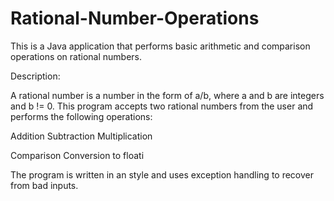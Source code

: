 # Rational-Number-Operations
This is a Java application that performs basic arithmetic and comparison operations on rational numbers.

Description:

A rational number is a number in the form of a/b, where a and b are integers and b != 0. This program accepts two rational numbers from the user and performs the following operations:

Addition
Subtraction
Multiplication

Comparison 
Conversion to floati

The program is written in an  style and uses exception handling to recover from bad inputs.
